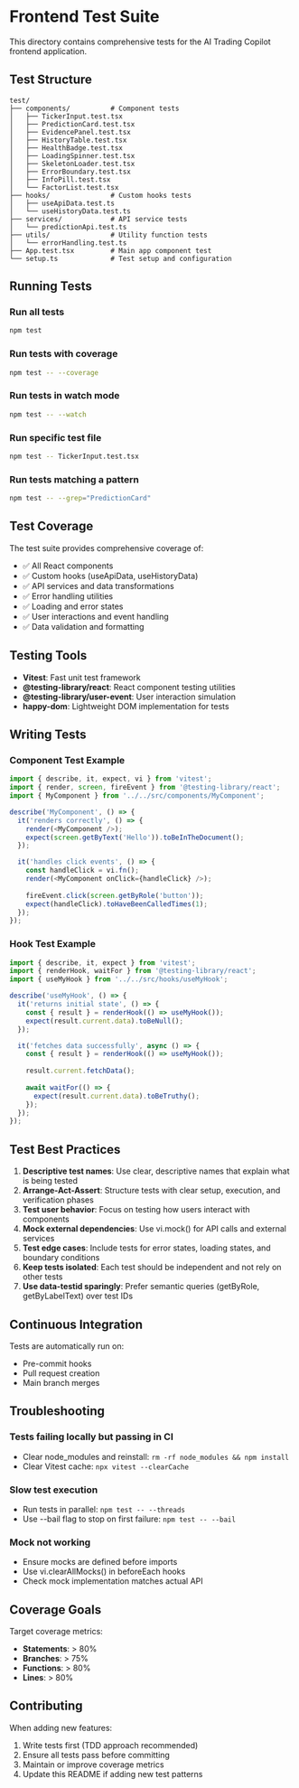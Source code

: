# Frontend Test Suite

This directory contains comprehensive tests for the AI Trading Copilot frontend application.

## Test Structure

```
test/
├── components/          # Component tests
│   ├── TickerInput.test.tsx
│   ├── PredictionCard.test.tsx
│   ├── EvidencePanel.test.tsx
│   ├── HistoryTable.test.tsx
│   ├── HealthBadge.test.tsx
│   ├── LoadingSpinner.test.tsx
│   ├── SkeletonLoader.test.tsx
│   ├── ErrorBoundary.test.tsx
│   ├── InfoPill.test.tsx
│   └── FactorList.test.tsx
├── hooks/               # Custom hooks tests
│   ├── useApiData.test.ts
│   └── useHistoryData.test.ts
├── services/            # API service tests
│   └── predictionApi.test.ts
├── utils/               # Utility function tests
│   └── errorHandling.test.ts
├── App.test.tsx         # Main app component test
└── setup.ts             # Test setup and configuration
```

## Running Tests

### Run all tests
```bash
npm test
```

### Run tests with coverage
```bash
npm test -- --coverage
```

### Run tests in watch mode
```bash
npm test -- --watch
```

### Run specific test file
```bash
npm test -- TickerInput.test.tsx
```

### Run tests matching a pattern
```bash
npm test -- --grep="PredictionCard"
```

## Test Coverage

The test suite provides comprehensive coverage of:

- ✅ All React components
- ✅ Custom hooks (useApiData, useHistoryData)
- ✅ API services and data transformations
- ✅ Error handling utilities
- ✅ Loading and error states
- ✅ User interactions and event handling
- ✅ Data validation and formatting

## Testing Tools

- **Vitest**: Fast unit test framework
- **@testing-library/react**: React component testing utilities
- **@testing-library/user-event**: User interaction simulation
- **happy-dom**: Lightweight DOM implementation for tests

## Writing Tests

### Component Test Example

```typescript
import { describe, it, expect, vi } from 'vitest';
import { render, screen, fireEvent } from '@testing-library/react';
import { MyComponent } from '../../src/components/MyComponent';

describe('MyComponent', () => {
  it('renders correctly', () => {
    render(<MyComponent />);
    expect(screen.getByText('Hello')).toBeInTheDocument();
  });

  it('handles click events', () => {
    const handleClick = vi.fn();
    render(<MyComponent onClick={handleClick} />);
    
    fireEvent.click(screen.getByRole('button'));
    expect(handleClick).toHaveBeenCalledTimes(1);
  });
});
```

### Hook Test Example

```typescript
import { describe, it, expect } from 'vitest';
import { renderHook, waitFor } from '@testing-library/react';
import { useMyHook } from '../../src/hooks/useMyHook';

describe('useMyHook', () => {
  it('returns initial state', () => {
    const { result } = renderHook(() => useMyHook());
    expect(result.current.data).toBeNull();
  });

  it('fetches data successfully', async () => {
    const { result } = renderHook(() => useMyHook());
    
    result.current.fetchData();
    
    await waitFor(() => {
      expect(result.current.data).toBeTruthy();
    });
  });
});
```

## Test Best Practices

1. **Descriptive test names**: Use clear, descriptive names that explain what is being tested
2. **Arrange-Act-Assert**: Structure tests with clear setup, execution, and verification phases
3. **Test user behavior**: Focus on testing how users interact with components
4. **Mock external dependencies**: Use vi.mock() for API calls and external services
5. **Test edge cases**: Include tests for error states, loading states, and boundary conditions
6. **Keep tests isolated**: Each test should be independent and not rely on other tests
7. **Use data-testid sparingly**: Prefer semantic queries (getByRole, getByLabelText) over test IDs

## Continuous Integration

Tests are automatically run on:
- Pre-commit hooks
- Pull request creation
- Main branch merges

## Troubleshooting

### Tests failing locally but passing in CI
- Clear node_modules and reinstall: `rm -rf node_modules && npm install`
- Clear Vitest cache: `npx vitest --clearCache`

### Slow test execution
- Run tests in parallel: `npm test -- --threads`
- Use --bail flag to stop on first failure: `npm test -- --bail`

### Mock not working
- Ensure mocks are defined before imports
- Use vi.clearAllMocks() in beforeEach hooks
- Check mock implementation matches actual API

## Coverage Goals

Target coverage metrics:
- **Statements**: > 80%
- **Branches**: > 75%
- **Functions**: > 80%
- **Lines**: > 80%

## Contributing

When adding new features:
1. Write tests first (TDD approach recommended)
2. Ensure all tests pass before committing
3. Maintain or improve coverage metrics
4. Update this README if adding new test patterns
